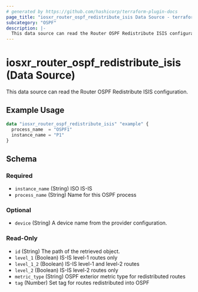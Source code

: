 ```yaml
---
# generated by https://github.com/hashicorp/terraform-plugin-docs
page_title: "iosxr_router_ospf_redistribute_isis Data Source - terraform-provider-iosxr"
subcategory: "OSPF"
description: |-
  This data source can read the Router OSPF Redistribute ISIS configuration.
---
```


# iosxr_router_ospf_redistribute_isis (Data Source)

This data source can read the Router OSPF Redistribute ISIS configuration.

## Example Usage

```terraform
data "iosxr_router_ospf_redistribute_isis" "example" {
  process_name  = "OSPF1"
  instance_name = "P1"
}
```

<!-- schema generated by tfplugindocs -->
## Schema

### Required

- `instance_name` (String) ISO IS-IS
- `process_name` (String) Name for this OSPF process

### Optional

- `device` (String) A device name from the provider configuration.

### Read-Only

- `id` (String) The path of the retrieved object.
- `level_1` (Boolean) IS-IS level-1 routes only
- `level_1_2` (Boolean) IS-IS level-1 and level-2 routes
- `level_2` (Boolean) IS-IS level-2 routes only
- `metric_type` (String) OSPF exterior metric type for redistributed routes
- `tag` (Number) Set tag for routes redistributed into OSPF


